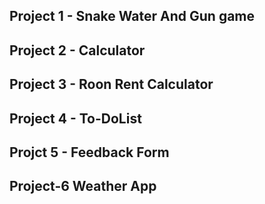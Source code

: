 ## Project 1 - Snake Water And Gun game

## Project 2 - Calculator

## Project 3 - Roon Rent Calculator

##  Project 4 - To-DoList

## Projct 5 - Feedback Form

## Project-6 Weather App